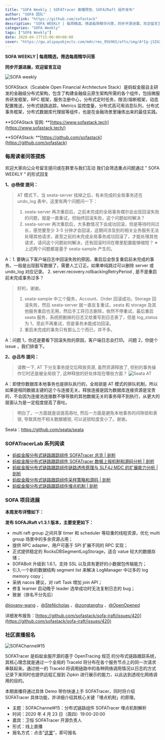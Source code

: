 ```yaml
---
title: "SOFA Weekly | SOFATracer 直播预告、SOFAJRaft 组件发布"
author: "SOFA 团队"
authorlink: "https://github.com/sofastack"
description: "SOFA WEEKLY | 每周精选，筛选每周精华问答，同步开源进展，欢迎留言互动。"
categories: "SOFA Weekly"
tags: ["SOFA Weekly"]
date: 2020-04-17T15:00:00+08:00
cover: "https://gw.alipayobjects.com/mdn/rms_95b965/afts/img/A*Ig-jSIUZWx0AAAAAAAAAAAAAARQnAQ"
---
```


**SOFA WEEKLY | 每周精选，筛选每周精华问答**

**同步开源进展，欢迎留言互动**

![SOFA weekly](https://gw.alipayobjects.com/mdn/rms_95b965/afts/img/A*ARgKS6SuU7YAAAAAAAAAAAAAARQnAQ)

SOFAStack（Scalable Open Financial Architecture Stack）是蚂蚁金服自主研发的金融级分布式架构，包含了构建金融级云原生架构所需的各个组件，包括微服务研发框架，RPC 框架，服务注册中心，分布式定时任务，限流/熔断框架，动态配置推送，分布式链路追踪，Metrics 监控度量，分布式高可用消息队列，分布式事务框架，分布式数据库代理层等组件，也是在金融场景里锤炼出来的最佳实践。

**SOFAStack 官网: **[https://www.sofastack.tech](https://www.sofastack.tech/)

**SOFAStack: **[https://github.com/sofastack](https://github.com/sofastack)

### 每周读者问答提炼

欢迎大家向公众号留言提问或在群里与我们互动
我们会筛选重点问题通过 " SOFA WEEKLY " 的形式回复

**1、@杨俊 提问：**

> AT 模式下，当 seata-server 挂掉之后，有未完成的全局事务还在 undo_log 表中，这里有两个问题问一下：
> 1. seata-server 再次重启后，之前未完成的全局事务偶尔会出现回滚失败的问题，就是一直重试，但始终回滚失败，这个问题如何解决？
> 1. seata-server 再次重启后，大多数情况下会成功回滚，但是等待时间过长，感觉要至少 3-5 分钟才会回滚，这期间涉及到的相关业务服务无法处理其他请求，直至之前的未完成全局事务成功回滚了，才能处理其他请求，请问这个问题如何解决，还有回滚时间在哪里配置能够缩短？
> ※上述两个问题都是基于 seata-sample 产生的。

A：1.  要确认下客户端日志中回滚失败的原因，重启后会恢复重启前未完成的事务。一般是出现脏写数据了，需要人工订正。如果单纯跳过可以删除 server 或 undo_log 对应记录。
2. server.recovery.rollbackingRetryPeriod , 是不是重启前未完成事务过多？

> 好的，谢谢。
> 1. seata-sample 中三个服务，Account、Order 回滚成功，Storage 回滚失败，然后 seata-server 就一直反复重试，seata 和 storage 及其他服务重启也无用，然后手工将日志删除，依然不停重试，最后重启 seata 服务，系统把删掉的日志又给重写到日志表了，但是 log_status 为 1，至此不再重试，但是事务未能成功回滚。
> 1. 重启未完成的事务只有那么三个而已，并不多。

A：问题 1，你还是要看下回滚失败的原因，客户端日志会打印。 问题 2，你提个 issue ，我们排查下。

**2、@吕布 提问：**

> 请教一下, AT 下分支事务提交后释放资源, 虽然资源释放了, 但别的事务操作它时还是被全局锁了, 这种释放的好处体现在哪些方面？
> ![Seata AT](https://cdn.nlark.com/yuque/0/2020/png/226702/1587118952505-68cf797a-b8e3-493d-bdf5-f69f4c5495f5.png)

A：即使你数据库本地事务也是排队执行的，全局锁是 AT 模式的排队机制，所以如果是相同数据主键的这个与连接无关。释放连接是因为数据库连接资源是宝贵的，不会因为连接池连接数不够导致的其他数据无关的事务得不到执行，从更大的层面认为是一定程度提高了吞吐。

> 明白了，一方面就是说提高吞吐, 然后一方面是避免本地事务的间隙锁和表锁, 导致其他不相关数据被锁, 可以说锁粒度变小了。谢谢。

Seata：<https://github.com/seata/seata>

### SOFATracerLab 系列阅读

- [蚂蚁金服分布式链路跟踪组件 SOFATracer 总览 | 剖析](/blog/sofa-tracer-overview/)
- [蚂蚁金服分布式链路跟踪组件 SOFATracer 数据上报机制和源码分析 | 剖析](/blog/sofa-tracer-response-mechanism/)
- [蚂蚁金服分布式链路跟踪组件链路透传原理与 SLF4J MDC 的扩展能力分析 | 剖析](/blog/sofa-tracer-unvarnished-transmission-slf4j-mdc/)
- [蚂蚁金服分布式链路跟踪组件采样策略和源码 | 剖析](/blog/sofa-tracer-sampling-tracking-deep-dive/)
- [蚂蚁金服分布式链路跟踪组件埋点机制 | 剖析](/blog/sofa-tracer-event-tracing-deep-dive/)

### **SOFA 项目进展**

**本周发布详情如下：**

**发布 SOFAJRaft v1.3.1 版本，主要变更如下：**

- multi raft group 之间共享 timer 和 scheduler 等较重的线程资源，优化 multi group 场景中的多余资源占用；
- 提供 RPC adapter，用户可基于 SPI 扩展不同的 RPC 实现；
- 正式提供稳定的 RocksDBSegmentLogStorage，适合 value 较大的数据存储；
- SOFABolt 升级到 1.6.1，支持 SSL 以及具有更好的小数据包传输能力；
- 引入一个新的数据结构 segment list 来解决 LogManager 中过多的 log memory copy；
- 采纳 nacos 建议，对 raft Task 增加 join API；
- 修复 learner 启动晚于 leader 选举成功时无法复制日志的 bug；
- 致谢（排名不分先后）

[@jovany-wang](https://github.com/jovany-wang) 、[@SteNicholas](https://github.com/SteNicholas) 、[@zongtanghu](https://github.com/zongtanghu) 、[@OpenOpened](https://github.com/penOpened)

详细发布报告：[https://github.com/sofastack/sofa-jraft/issues/420](https://github.com/sofastack/sofa-jraft/issues/420)

### 社区直播报名

![SOFAChannel#15](https://cdn.nlark.com/yuque/0/2020/jpeg/226702/1586514943305-3516609c-05db-4f69-b513-ae658173484c.jpeg)

SOFATracer 是蚂蚁金服开源的基于 OpenTracing 规范 的分布式链路跟踪系统，其核心理念就是通过一个全局的 TraceId 将分布在各个服务节点上的同一次请求串联起来。通过统一的 TraceId 将调用链路中的各种网络调用情况以日志的方式记录下来同时也提供远程汇报到 Zipkin 进行展示的能力，以此达到透视化网络调用的目的。

本期直播将通过具体 Demo 带你快速上手 SOFATracer，同时将介绍 SOFATracer 具体功能，并详细介绍其核心关键「埋点机制」的原理。

- 主题：SOFAChannel#15：分布式链路组件 SOFATracer 埋点机制解析
- 时间：2020 年 4 月 23 日（周四）19:00-20:00
- 嘉宾：卫恒 SOFATracer 开源负责人
- 形式：线上直播
- 报名方式：点击“[这里](https://tech.antfin.com/community/live/1167)”，即可报名
